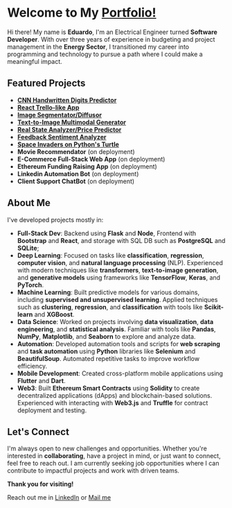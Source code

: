 # Welcome to My [Portfolio!](https://eduardotakemura.github.io/portfolio/)
Hi there! My name is **Eduardo**, I'm an Electrical Engineer turned **Software Developer**. 
With over three years of experience in budgeting and project management in the **Energy Sector**, I transitioned my career into programming and technology to pursue a path where I could make a meaningful impact.

## Featured Projects
- **[CNN Handwritten Digits Predictor](https://github.com/eduardotakemura/handwritten-digits-classifier)**
- **[React Trello-like App](https://github.com/eduardotakemura/trello-like-page)**
- **[Image Segmentator/Diffusor](https://github.com/eduardotakemura/image-segmentation)**
- **[Text-to-Image Multimodal Generator](https://github.com/eduardotakemura/text-to-image-generator)**
- **[Real State Analyzer/Price Predictor](https://github.com/eduardotakemura/real-state-analyzer)**
- **[Feedback Sentiment Analyzer](https://github.com/eduardotakemura/feedback-sentiment-analyzer)**
- **[Space Invaders on Python's Turtle](https://github.com/eduardotakemura/space-invaders)**
- **Movie Recommendator** (on deployment)
- **E-Commerce Full-Stack Web App** (on deployment)
- **Ethereum Funding Raising App** (on deployment)
- **Linkedin Automation Bot** (on deployment)
- **Client Support ChatBot** (on deployment)
  
## About Me
I've developed projects mostly in:
- **Full-Stack Dev**: Backend using **Flask** and **Node**, Frontend with **Bootstrap** and **React**, and storage with SQL DB such as **PostgreSQL** and **SQLite**;
- **Deep Learning**: Focused on tasks like **classification**, **regression**, **computer vision**, and **natural language processing** (NLP). Experienced with modern techniques like **transformers**, **text-to-image generation**, and **generative models** using frameworks like **TensorFlow**, **Keras**, and **PyTorch**.
- **Machine Learning**: Built predictive models for various domains, including **supervised and unsupervised learning**. Applied techniques such as **clustering**, **regression**, and **classification** with tools like **Scikit-learn** and **XGBoost**.
- **Data Science**: Worked on projects involving **data visualization**, **data engineering**, and **statistical analysis**. Familiar with tools like **Pandas**, **NumPy**, **Matplotlib**, and **Seaborn** to explore and analyze data.
- **Automation**: Developed automation tools and scripts for **web scraping** and **task automation** using **Python** libraries like **Selenium** and **BeautifulSoup**. Automated repetitive tasks to improve workflow efficiency.
- **Mobile Development**: Created cross-platform mobile applications using **Flutter** and **Dart**.
- **Web3**: Built **Ethereum Smart Contracts** using **Solidity** to create decentralized applications (dApps) and blockchain-based solutions. Experienced with interacting with **Web3.js** and **Truffle** for contract deployment and testing.

## Let's Connect

I'm always open to new challenges and opportunities. Whether you're interested in **collaborating**, have a project in mind, or just want to connect, feel free to reach out. I am currently seeking job opportunities where I can contribute to impactful projects and work with driven teams.

**Thank you for visiting!**

Reach out me in [LinkedIn](https://www.linkedin.com/in/eduardotakemura/) or [Mail me](mailto:eduardo.takemura@gmail.com)
